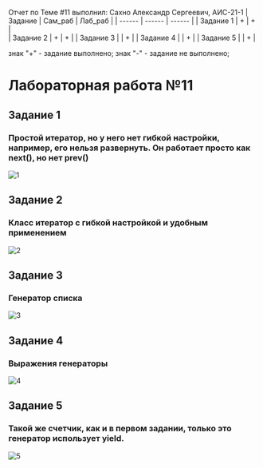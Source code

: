 Отчет по Теме #11 выполнил:
Сахно Александр Сергеевич, АИС-21-1
| Задание | Сам_раб | Лаб_раб | 
| ------ | ------ | ------ | 
| Задание 1 | + | + |  
| Задание 2 | + | + | 
| Задание 3 |  | + | 
| Задание 4 |  | + | 
| Задание 5 |  | + |

знак "+" - задание выполнено; знак "-" - задание не выполнено;

# Лабораторная работа №11
## Задание 1
### Простой итератор, но у него нет гибкой настройки, например, его нельзя развернуть. Он работает просто как next(), но нет prev()
![1](https://github.com/Alexsergh/Engineering/assets/134552389/360e2a75-2a94-4d83-8255-155d712eb9c2)

## Задание 2
### Класс итератор с гибкой настройкой и удобным применением
![2](https://github.com/Alexsergh/Engineering/assets/134552389/4fe8eb56-c36d-4aab-bfcd-a49b68c7a787)

## Задание 3
### Генератор списка
![3](https://github.com/Alexsergh/Engineering/assets/134552389/12ba0b06-b053-4580-930c-1d3e4437f7cb)

## Задание 4
### Выражения генераторы
![4](https://github.com/Alexsergh/Engineering/assets/134552389/9e3bfeca-4415-41f1-97c7-94377036a80f)

## Задание 5
### Такой же счетчик, как и в первом задании, только это генератор использует yield.
![5](https://github.com/Alexsergh/Engineering/assets/134552389/95a26017-cf40-46fe-9050-37197ee1afce)



